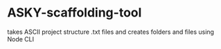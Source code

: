 # ASKY-scaffolding-tool
takes ASCII project structure .txt files and creates folders and files using Node CLI 
